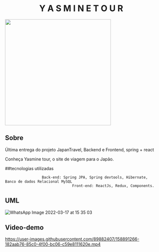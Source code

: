 
<h1 align="center"> Y A S M I N E  T O U R </h1>

<img src="https://user-images.githubusercontent.com/89882407/160252943-2fb54422-5be0-4393-9fd7-a4df2e6557e0.svg" width=350 align="center">


## Sobre
Última entrega do projeto JapanTravel, Backend e Frontend, spring + react

Conheça Yasmine tour, o site de viagem para o Japão.


##tecnologias utilizadas

                     Back-end: Spring JPA, Spring devtools, Hibernate, Banco de dados Relacional MySQL
                                   Front-end: ReactJs, Redux, Components.


## UML
![WhatsApp Image 2022-03-17 at 15 35 03](https://user-images.githubusercontent.com/89882407/158889367-10b710fd-1846-4ab3-91b5-a92610a695a7.jpeg)


## Video-demo


https://user-images.githubusercontent.com/89882407/158891266-182aab76-85c0-4f00-bc06-c59e8111620e.mp4

